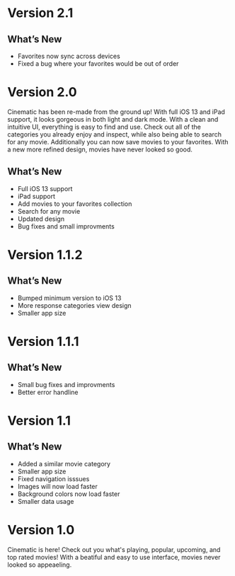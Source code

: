 # Version 2.1

## What’s New
- Favorites now sync across devices
- Fixed a bug where your favorites would be out of order

# Version 2.0
Cinematic has been re-made from the ground up! With full iOS 13 and iPad support, it looks gorgeous in both light and dark mode. With a clean and intuitive UI, everything is easy to find and use. Check out all of the categories you already enjoy and inspect, while also being able to search for any movie. Additionally you can now save movies to your favorites. With a new more refined design, movies have never looked so good.

## What’s New
- Full iOS 13 support
- iPad support
- Add movies to your favorites collection
- Search for any movie
- Updated design
- Bug fixes and small improvments

# Version 1.1.2

## What’s New
- Bumped minimum version to iOS 13
- More response categories view design
- Smaller app size

# Version 1.1.1

## What’s New
- Small bug fixes and improvments
- Better error handline

# Version 1.1

## What’s New
- Added a similar movie category
- Smaller app size
- Fixed navigation isssues
- Images will now load faster
- Background colors now load faster
- Smaller data usage 

# Version 1.0
Cinematic is here! Check out you what's playing, popular, upcoming, and top rated movies! With a beatiful and easy to use interface, movies never looked so appeaeling.
